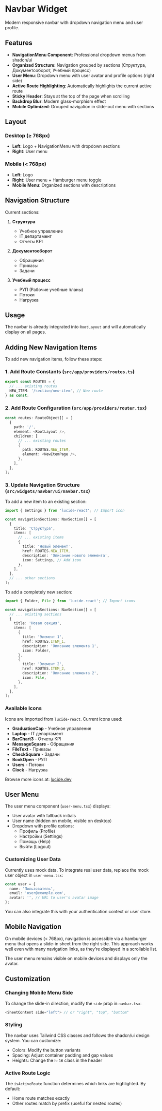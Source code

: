 # Navbar Widget

Modern responsive navbar with dropdown navigation menu and user profile.

## Features

- **NavigationMenu Component**: Professional dropdown menus from shadcn/ui
- **Organized Structure**: Navigation grouped by sections (Структура, Документооборот, Учебный процесс)
- **User Menu**: Dropdown menu with user avatar and profile options (right side)
- **Active Route Highlighting**: Automatically highlights the current active route
- **Sticky Header**: Stays at the top of the page when scrolling
- **Backdrop Blur**: Modern glass-morphism effect
- **Mobile Optimized**: Grouped navigation in slide-out menu with sections

## Layout

### Desktop (≥ 768px)
- **Left**: Logo + NavigationMenu with dropdown sections
- **Right**: User menu

### Mobile (< 768px)
- **Left**: Logo
- **Right**: User menu + Hamburger menu toggle
- **Mobile Menu**: Organized sections with descriptions

## Navigation Structure

Current sections:
1. **Структура**
   - Учебное управление
   - IT департамент
   - Отчеты KPI

2. **Документооборот**
   - Обращения
   - Приказы
   - Задачи

3. **Учебный процесс**
   - РУП (Рабочие учебные планы)
   - Потоки
   - Нагрузка

## Usage

The navbar is already integrated into `RootLayout` and will automatically display on all pages.

## Adding New Navigation Items

To add new navigation items, follow these steps:

### 1. Add Route Constants (`src/app/providers/routes.ts`)
```typescript
export const ROUTES = {
  // ... existing routes
  NEW_ITEM: '/section/new-item', // New route
} as const;
```

### 2. Add Route Configuration (`src/app/providers/router.tsx`)
```typescript
const routes: RouteObject[] = [
  {
    path: '/',
    element: <RootLayout />,
    children: [
      // ... existing routes
      {
        path: ROUTES.NEW_ITEM,
        element: <NewItemPage />,
      },
    ],
  },
];
```

### 3. Update Navigation Structure (`src/widgets/navbar/ui/navbar.tsx`)

To add a new item to an existing section:
```typescript
import { Settings } from 'lucide-react'; // Import icon

const navigationSections: NavSection[] = [
  {
    title: 'Структура',
    items: [
      // ... existing items
      {
        title: 'Новый элемент',
        href: ROUTES.NEW_ITEM,
        description: 'Описание нового элемента',
        icon: Settings, // Add icon
      },
    ],
  },
  // ... other sections
];
```

To add a completely new section:
```typescript
import { Folder, File } from 'lucide-react'; // Import icons

const navigationSections: NavSection[] = [
  // ... existing sections
  {
    title: 'Новая секция',
    items: [
      {
        title: 'Элемент 1',
        href: ROUTES.ITEM_1,
        description: 'Описание элемента 1',
        icon: Folder,
      },
      {
        title: 'Элемент 2',
        href: ROUTES.ITEM_2,
        description: 'Описание элемента 2',
        icon: File,
      },
    ],
  },
];
```

### Available Icons

Icons are imported from `lucide-react`. Current icons used:
- **GraduationCap** - Учебное управление
- **Laptop** - IT департамент
- **BarChart3** - Отчеты KPI
- **MessageSquare** - Обращения
- **FileText** - Приказы
- **CheckSquare** - Задачи
- **BookOpen** - РУП
- **Users** - Потоки
- **Clock** - Нагрузка

Browse more icons at: [lucide.dev](https://lucide.dev)

## User Menu

The user menu component (`user-menu.tsx`) displays:
- User avatar with fallback initials
- User name (hidden on mobile, visible on desktop)
- Dropdown with profile options:
  - Профиль (Profile)
  - Настройки (Settings)
  - Помощь (Help)
  - Выйти (Logout)

### Customizing User Data

Currently uses mock data. To integrate real user data, replace the mock user object in `user-menu.tsx`:

```typescript
const user = {
  name: 'Пользователь',
  email: 'user@example.com',
  avatar: '', // URL to user's avatar image
};
```

You can also integrate this with your authentication context or user store.

## Mobile Navigation

On mobile devices (< 768px), navigation is accessible via a hamburger menu that opens a slide-in sheet from the right side. This approach works well even with many navigation links, as they're displayed in a scrollable list.

The user menu remains visible on mobile devices and displays only the avatar.

## Customization

### Changing Mobile Menu Side

To change the slide-in direction, modify the `side` prop in `navbar.tsx`:
```typescript
<SheetContent side="left"> // or "right", "top", "bottom"
```

### Styling

The navbar uses Tailwind CSS classes and follows the shadcn/ui design system. You can customize:
- Colors: Modify the button variants
- Spacing: Adjust container padding and gap values
- Heights: Change the `h-16` class in the header

### Active Route Logic

The `isActiveRoute` function determines which links are highlighted. By default:
- Home route matches exactly
- Other routes match by prefix (useful for nested routes)

